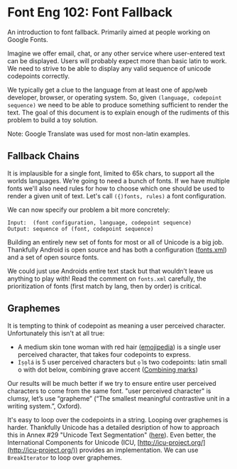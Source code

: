 # Font Eng 102: Font Fallback

An introduction to font fallback. Primarily aimed at people working on
Google Fonts.

Imagine we offer email, chat, or any other service where user-entered
text can be displayed. Users will probably expect more than basic latin
to work. We need to strive to be able to display any valid sequence of unicode codepoints correctly.

We typically get a clue to the language from at least one of app/web developer, browser, or operating system. So, given `(language, codepoint sequence)` we need to be able to produce something sufficient to render the text. The goal of this document is to explain enough of the rudiments of this problem to build a toy solution.

Note: Google Translate was used for most non-latin examples.

## Fallback Chains

It is implausible for a single font, limited to 65k chars, to support all the worlds languages. We’re going to need a bunch of fonts. If we have multiple fonts we'll also need rules for how to choose which one should be used to render a given unit of text. Let's call `({)fonts, rules)` a font configuration. 

We can now specify our problem a bit more concretely:

```
Input:  (font configuration, language, codepoint sequence)
Output: sequence of (font, codepoint sequence)
```

Building an entirely new set of fonts for most or all of Unicode is a big
job. Thankfully Android is open source and has both a configuration
([fonts.xml](https://android.googlesource.com/platform/frameworks/base/+/master/data/fonts/fonts.xml)) and a set of open source fonts.

We could just use Androids entire text stack but that wouldn’t leave us anything to play with! Read the comment on `fonts.xml` carefully, the prioritization of fonts (first match by lang, then by order) is critical.

## Graphemes

It is tempting to think of codepoint as meaning a user perceived character. 
Unfortunately this isn't at all true:

*  A medium skin tone 
woman with red hair 
([emojipedia](https://emojipedia.org/woman-medium-skin-tone-red-hair/)) is a
 single user perceived character, that takes four codepoints to express.
*  `Ìṣọ̀lá` is 5 user perceived characters but `ọ̀` is two codepoints: latin small o with dot below, combining grave accent ([Combining marks](https://en.wikipedia.org/wiki/Combining_character))

Our results will be much better if we try to ensure entire user perceived
characters to come from the same font. "user perceived character" is clumsy,
let’s use “grapheme” (“The smallest meaningful contrastive unit in a writing system.”, Oxford). 

It's easy to loop over the codepoints in a string. Looping over graphemes
is harder. Thankfully Unicode has a detailed desription of how to approach
this in Annex #29 "Unicode Text Segmentation"
([here](https://unicode.org/reports/tr29/)). Even better, the International
Components for Unicode (ICU, [http://icu-project.org/](http://icu-project.org/))
provides an implementation. We can use `BreakIterator` to loop over graphemes.

